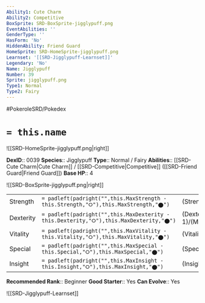 ```yaml
---
Ability1: Cute Charm
Ability2: Competitive
BoxSprite: SRD-BoxSprite-jigglypuff.png
EventAbilities: ''
GenderType: ''
HasForm: 'No'
HiddenAbility: Friend Guard
HomeSprite: SRD-HomeSprite-jigglypuff.png
Learnset: '[[SRD-Jigglypuff-Learnset]]'
Legendary: 'No'
Name: Jigglypuff
Number: 39
Sprite: jigglypuff.png
Type1: Normal
Type2: Fairy
---
```


#PokeroleSRD/Pokedex

# `= this.name`

![[SRD-HomeSprite-jigglypuff.png|right]]

**DexID**:: 0039
**Species**:: Jigglypuff
**Type**:: Normal / Fairy
**Abilities**:: [[SRD-Cute Charm|Cute Charm]] / [[SRD-Competitive|Competitive]] ([[SRD-Friend Guard|Friend Guard]])
**Base HP**:: 4

![[SRD-BoxSprite-jigglypuff.png|right]]

|           |                                                                                        |                                          |
| --------- | -------------------------------------------------------------------------------------- | ---------------------------------------- |
| Strength  | `= padleft(padright("",this.MaxStrength - this.Strength,"⭘"),this.MaxStrength,"⬤")`    | (Strength::2)/(MaxStrength::4)   |
| Dexterity | `= padleft(padright("",this.MaxDexterity - this.Dexterity,"⭘"),this.MaxDexterity,"⬤")` | (Dexterity:: 1)/(MaxDexterity::3) |
| Vitality  | `= padleft(padright("",this.MaxVitality - this.Vitality,"⭘"),this.MaxVitality,"⬤")`    | (Vitality::1)/(MaxVitality::3)   |
| Special   | `= padleft(padright("",this.MaxSpecial - this.Special,"⭘"),this.MaxSpecial,"⬤")`       | (Special::2)/(MaxSpecial::4)     |
| Insight   | `= padleft(padright("",this.MaxInsight - this.Insight,"⭘"),this.MaxInsight,"⬤")`       | (Insight::1)/(MaxInsight::3)     |

**Recommended Rank**:: Beginner
**Good Starter**:: Yes
**Can Evolve**:: Yes

![[SRD-Jigglypuff-Learnset]]